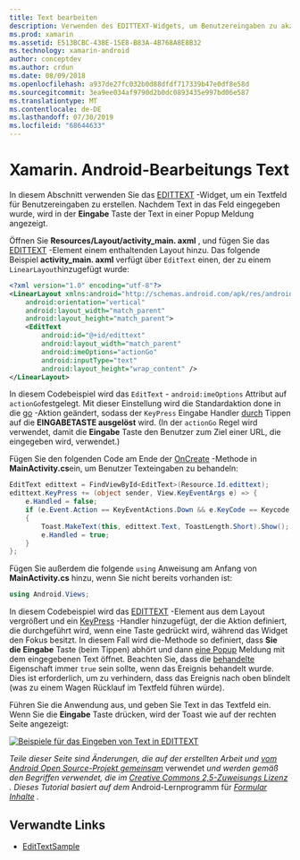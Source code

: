 ```yaml
---
title: Text bearbeiten
description: Verwenden des EDITTEXT-Widgets, um Benutzereingaben zu akzeptieren.
ms.prod: xamarin
ms.assetid: E513BCBC-438E-15E8-B83A-4B768A8E8B32
ms.technology: xamarin-android
author: conceptdev
ms.author: crdun
ms.date: 08/09/2018
ms.openlocfilehash: a937de27fc032b0d88dfdf717339b47e0df8e58d
ms.sourcegitcommit: 3ea9ee034af9790d2b0dc0893435e997bd06e587
ms.translationtype: MT
ms.contentlocale: de-DE
ms.lasthandoff: 07/30/2019
ms.locfileid: "68644633"
---
```

# <a name="xamarinandroid-edit-text"></a>Xamarin. Android-Bearbeitungs Text

In diesem Abschnitt verwenden Sie das [EDITTEXT](xref:Android.Widget.EditText) -Widget, um ein Textfeld für Benutzereingaben zu erstellen. Nachdem Text in das Feld eingegeben wurde, wird in der **Eingabe** Taste der Text in einer Popup Meldung angezeigt.

Öffnen Sie **Resources/Layout/activity_main. axml** , und fügen Sie das [EDITTEXT](xref:Android.Widget.EditText) -Element einem enthaltenden Layout hinzu. Das folgende Beispiel **activity_main. axml** verfügt über `EditText` einen, der zu einem `LinearLayout`hinzugefügt wurde:

```xml
<?xml version="1.0" encoding="utf-8"?>
<LinearLayout xmlns:android="http://schemas.android.com/apk/res/android"
    android:orientation="vertical"
    android:layout_width="match_parent"
    android:layout_height="match_parent">
    <EditText
        android:id="@+id/edittext"
        android:layout_width="match_parent"
        android:imeOptions="actionGo"
        android:inputType="text"
        android:layout_height="wrap_content" />
</LinearLayout>
```

In diesem Codebeispiel wird das `EditText` - `android:imeOptions` Attribut auf `actionGo`festgelegt. Mit dieser Einstellung wird die Standardaktion done in die [go](https://developer.android.com/reference/android/view/inputmethod/EditorInfo#IME_ACTION_GO) -Aktion geändert, sodass der `KeyPress` Eingabe Handler [durch](https://developer.android.com/reference/android/view/inputmethod/EditorInfo#IME_ACTION_DONE) Tippen auf die **EINGABETASTE ausgelöst** wird.
(In der `actionGo` Regel wird verwendet, damit die **Eingabe** Taste den Benutzer zum Ziel einer URL, die eingegeben wird, verwendet.)

Fügen Sie den folgenden Code am Ende der [OnCreate](xref:Android.App.Activity.OnCreate*) -Methode in **MainActivity.cs**ein, um Benutzer Texteingaben zu behandeln:

```csharp
EditText edittext = FindViewById<EditText>(Resource.Id.edittext);
edittext.KeyPress += (object sender, View.KeyEventArgs e) => {
    e.Handled = false;
    if (e.Event.Action == KeyEventActions.Down && e.KeyCode == Keycode.Enter) 
    {
        Toast.MakeText(this, edittext.Text, ToastLength.Short).Show();
        e.Handled = true;
    }
};
```

Fügen Sie außerdem die folgende `using` Anweisung am Anfang von **MainActivity.cs** hinzu, wenn Sie nicht bereits vorhanden ist:

```csharp
using Android.Views;
```

In diesem Codebeispiel wird das [EDITTEXT](xref:Android.Widget.EditText) -Element aus dem Layout vergrößert und ein [KeyPress](xref:Android.Views.View.KeyPress) -Handler hinzugefügt, der die Aktion definiert, die durchgeführt wird, wenn eine Taste gedrückt wird, während das Widget den Fokus besitzt. In diesem Fall wird die-Methode so definiert, dass **Sie die Eingabe** Taste (beim Tippen) abhört und dann [eine Popup](xref:Android.Widget.Toast) Meldung mit dem eingegebenen Text öffnet. Beachten Sie, dass die [behandelte](xref:Android.Views.View.KeyEventArgs.Handled) Eigenschaft immer `true` sein sollte, wenn das Ereignis behandelt wurde. Dies ist erforderlich, um zu verhindern, dass das Ereignis nach oben blindelt (was zu einem Wagen Rücklauf im Textfeld führen würde).

Führen Sie die Anwendung aus, und geben Sie Text in das Textfeld ein. Wenn Sie die **Eingabe** Taste drücken, wird der Toast wie auf der rechten Seite angezeigt:

[![Beispiele für das Eingeben von Text in EDITTEXT](edit-text-images/edit-text-sml.png)](edit-text-images/edit-text.png#lightbox)

*Teile dieser Seite sind Änderungen, die auf der erstellten Arbeit und* [*vom Android Open Source-Projekt gemeinsam*](http://code.google.com/policies.html) verwendet *und werden gemäß den Begriffen verwendet, die im* [*Creative Commons 2,5-Zuweisungs Lizenz*](http://creativecommons.org/licenses/by/2.5/) *. Dieses Tutorial basiert auf dem* Android-Lernprogramm für [*Formular Inhalte*](https://developer.android.com/resources/tutorials/views/hello-formstuff.html) *.*


## <a name="related-links"></a>Verwandte Links

- [EditTextSample](https://docs.microsoft.com/samples/xamarin/monodroid-samples/userinterface-edittextsample)
